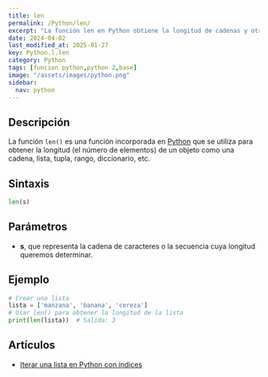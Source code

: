 ```yaml
---
title: len
permalink: /Python/len/
excerpt: "La función len en Python obtiene la longitud de cadenas y otras secuencias."
date: 2024-04-02
last_modified_at: 2025-01-27
key: Python.l.len
category: Python
tags: [funcion python,python 2,base]
image: "/assets/images/python.png"
sidebar:
  nav: python
---
```


## Descripción


La función `len()` es una función incorporada en [Python](https://www.manualweb.net/python/) que se utiliza para obtener la longitud (el número de elementos) de un objeto como una cadena, lista, tupla, rango, diccionario, etc.


## Sintaxis


```python
len(s)
```


## Parámetros

- **s**, que representa la cadena de caracteres o la secuencia cuya longitud queremos determinar.

## Ejemplo


```python
# Crear una lista
lista = ['manzana', 'banana', 'cereza']
# Usar len() para obtener la longitud de la lista
print(len(lista))  # Salida: 3
```


## Artículos

- [Iterar una lista en Python con índices](https://lineadecodigo.com/python/iterar-una-lista-en-python-con-indices/)
